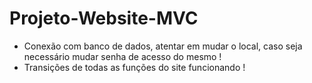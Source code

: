 # Projeto-Website-MVC

- Conexão com banco de dados, atentar em mudar o local, caso seja necessário mudar senha de acesso do mesmo !
- Transições de todas as funções do site funcionando !
